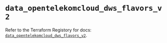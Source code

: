# `data_opentelekomcloud_dws_flavors_v2`

Refer to the Terraform Registory for docs: [`data_opentelekomcloud_dws_flavors_v2`](https://www.terraform.io/docs/providers/opentelekomcloud/d/dws_flavors_v2).
